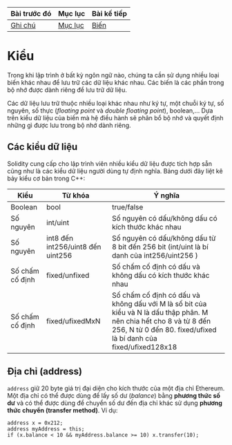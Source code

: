 |Bài trước đó|Mục lục|Bài kế tiếp|
|---|---|---|
|[Ghi chú](5_Comments.md)|[Mục lục](README.md)|[Biến](7_Variables.md)|

# Kiểu

Trong khi lập trình ở bất kỳ ngôn ngữ nào, chúng ta cần sử dụng nhiều loại biến khác nhau để lưu trữ các dữ liệu khác nhau. Các biến là các phần trong bộ nhớ được dành riêng để lưu trữ dữ liệu.

Các dữ liệu lưu trữ thuộc nhiều loại khác nhau như ký tự, một chuỗi ký tự, số nguyên, số thực (*floating point* và *double floating point*), boolean,... Dựa trên kiểu dữ liệu của biến mà hệ điều hành sẽ phân bổ bộ nhớ và quyết định những gì được lưu trong bộ nhớ dành riêng.

## Các kiểu dữ liệu

Solidity cung cấp cho lập trình viên nhiều kiểu dữ liệu được tích hợp sẵn cũng như là các kiểu dữ liệu người dùng tự định nghĩa. Bảng dưới đây liệt kê bảy kiểu cơ bản trong C++:

|Kiểu|Từ khóa|Ý nghĩa|
|---|---|---|
|Boolean|bool|true/false|
|Số nguyên|int/uint|Số nguyên có dấu/không dấu có kích thước khác nhau|
|Số nguyên|int8 đến int256/uint8 đến uint256|Số nguyên có dấu/không dấu từ 8 bit đến 256 bit (int/uint là bí danh của int256/uint256 )|
|Số chấm cố định|fixed/unfixed|Số chấm cố định có dấu và không dấu có kích thước khác nhau|
|Số chấm cố định|fixed/ufixedMxN|Số chấm cố định có dấu và không dấu với M là số bit của kiểu và N là dấu thập phân. M nên chia hết cho 8 và từ 8 đến 256, N từ 0 đến 80. fixed/ufixed là bí danh của fixed/ufixed128x18|

## Địa chỉ (address)

`address` giữ 20 byte giá trị đại diện cho kích thước của một địa chỉ Ethereum. Một địa chỉ có thể được dùng để lấy số dư (*balance*) bằng **phương thức số dư** và có thể được dùng để chuyển số dư đến địa chỉ khác sử dụng **phương thức chuyển (transfer method)**. Ví dụ:

```solidity
address x = 0x212;
address myAddress = this;
if (x.balance < 10 && myAddress.balance >= 10) x.transfer(10);
```
